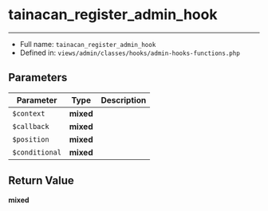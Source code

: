 # tainacan_register_admin_hook


***

* Full name: `tainacan_register_admin_hook`
* Defined in: `views/admin/classes/hooks/admin-hooks-functions.php`

## Parameters

| Parameter      | Type      | Description |
|----------------|-----------|-------------|
| `$context`     | **mixed** |             |
| `$callback`    | **mixed** |             |
| `$position`    | **mixed** |             |
| `$conditional` | **mixed** |             |

## Return Value

**mixed**

